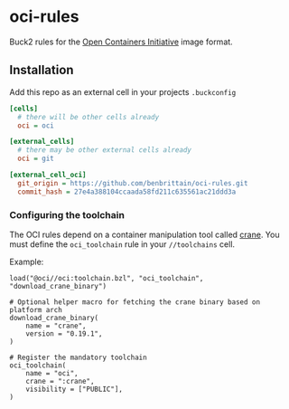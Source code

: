 # oci-rules

Buck2 rules for the [Open Containers Initiative](https://opencontainers.org) image format.

## Installation

Add this repo as an external cell in your projects `.buckconfig`

```ini
[cells]
  # there will be other cells already
  oci = oci

[external_cells]
  # there may be other external cells already
  oci = git

[external_cell_oci]
  git_origin = https://github.com/benbrittain/oci-rules.git
  commit_hash = 27e4a388104ccaada58fd211c635561ac21ddd3a
```

### Configuring the toolchain

The OCI rules depend on a container manipulation tool called [crane](https://github.com/google/go-containerregistry/blob/main/cmd/crane/doc/crane.md). You must define the `oci_toolchain` rule in your `//toolchains` cell.

Example:
```starlark
load("@oci//oci:toolchain.bzl", "oci_toolchain", "download_crane_binary")

# Optional helper macro for fetching the crane binary based on platform arch
download_crane_binary(                      
    name = "crane",                         
    version = "0.19.1",                     
)

# Register the mandatory toolchain
oci_toolchain(                                     
    name = "oci",                                  
    crane = ":crane",                              
    visibility = ["PUBLIC"],                       
)                                                  
```
